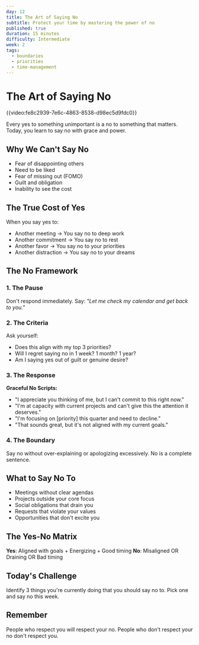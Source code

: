 ```yaml
---
day: 12
title: The Art of Saying No
subtitle: Protect your time by mastering the power of no
published: true
duration: 15 minutes
difficulty: Intermediate
week: 2
tags:
  - boundaries
  - priorities
  - time-management
---
```


# The Art of Saying No

{{video:fe8c2939-7e6c-4863-8538-d98ec5d9fdc0}}

Every yes to something unimportant is a no to something that matters. Today, you learn to say no with grace and power.

## Why We Can't Say No

- Fear of disappointing others
- Need to be liked
- Fear of missing out (FOMO)
- Guilt and obligation
- Inability to see the cost

## The True Cost of Yes

When you say yes to:
- Another meeting → You say no to deep work
- Another commitment → You say no to rest
- Another favor → You say no to your priorities
- Another distraction → You say no to your dreams

## The No Framework

### 1. The Pause
Don't respond immediately. Say: *"Let me check my calendar and get back to you."*

### 2. The Criteria
Ask yourself:
- Does this align with my top 3 priorities?
- Will I regret saying no in 1 week? 1 month? 1 year?
- Am I saying yes out of guilt or genuine desire?

### 3. The Response

**Graceful No Scripts:**
- "I appreciate you thinking of me, but I can't commit to this right now."
- "I'm at capacity with current projects and can't give this the attention it deserves."
- "I'm focusing on [priority] this quarter and need to decline."
- "That sounds great, but it's not aligned with my current goals."

### 4. The Boundary
Say no without over-explaining or apologizing excessively. No is a complete sentence.

## What to Say No To

- Meetings without clear agendas
- Projects outside your core focus
- Social obligations that drain you
- Requests that violate your values
- Opportunities that don't excite you

## The Yes-No Matrix

**Yes**: Aligned with goals + Energizing + Good timing
**No**: Misaligned OR Draining OR Bad timing

## Today's Challenge

Identify 3 things you're currently doing that you should say no to. Pick one and say no this week.

## Remember

People who respect you will respect your no. People who don't respect your no don't respect you.
